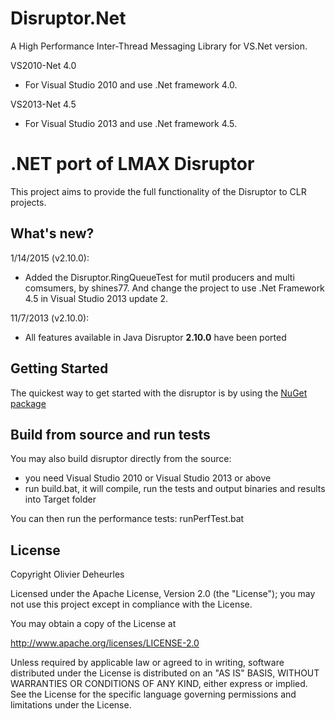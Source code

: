 Disruptor.Net
=============

A High Performance Inter-Thread Messaging Library for VS.Net version.

VS2010-Net 4.0

* For Visual Studio 2010 and use .Net framework 4.0.

VS2013-Net 4.5

* For Visual Studio 2013 and use .Net framework 4.5.

# .NET port of LMAX Disruptor

This project aims to provide the full functionality of the Disruptor to CLR projects.

## What's new?

1/14/2015 (v2.10.0):

* Added the Disruptor.RingQueueTest for mutil producers and multi comsumers, by shines77. And change the project to use .Net Framework 4.5 in Visual Studio 2013 update 2.

11/7/2013 (v2.10.0):

* All features available in Java Disruptor **2.10.0** have been ported 

## Getting Started

The quickest way to get started with the disruptor is by using the [NuGet package]

## Build from source and run tests

You may also build disruptor directly from the source:
* you need Visual Studio 2010 or Visual Studio 2013 or above
* run build.bat, it will compile, run the tests and output binaries and results into Target folder

You can then run the performance tests: runPerfTest.bat

[NuGet package]: http://nuget.org/packages/Disruptor

## License

Copyright Olivier Deheurles

Licensed under the Apache License, Version 2.0 (the "License"); you may not use this project except in compliance with the License.

You may obtain a copy of the License at

http://www.apache.org/licenses/LICENSE-2.0

Unless required by applicable law or agreed to in writing, software
distributed under the License is distributed on an "AS IS" BASIS,
WITHOUT WARRANTIES OR CONDITIONS OF ANY KIND, either express or implied.
See the License for the specific language governing permissions and
limitations under the License.
